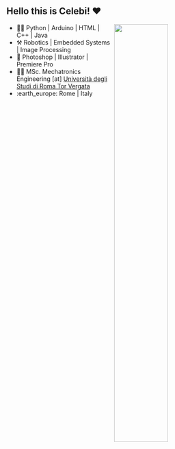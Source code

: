 ## Hello this is Celebi! :heart:

<img align="right" width="50%" src="https://github-readme-stats.vercel.app/api?username=celebistaken"> 

-	:man_technologist: Python | Arduino | HTML | C++ | Java
-	:hammer_and_pick: Robotics | Embedded Systems | Image Processing
-	:art: Photoshop | Illustrator | Premiere Pro 
-	:man_student: MSc. Mechatronics Engineering [at] [Università degli Studi di Roma Tor Vergata](http://web.uniroma2.it/)
-	:earth_europe: Rome | Italy

